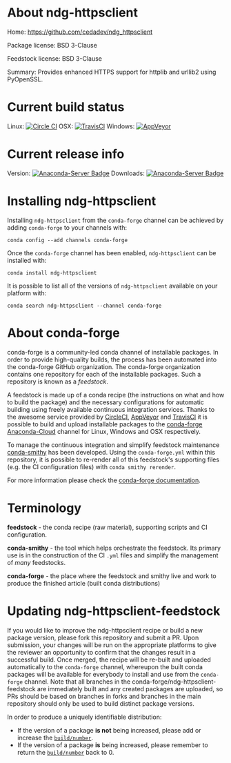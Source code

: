 About ndg-httpsclient
=====================

Home: https://github.com/cedadev/ndg_httpsclient

Package license: BSD 3-Clause

Feedstock license: BSD 3-Clause

Summary: Provides enhanced HTTPS support for httplib and urllib2 using PyOpenSSL.



Current build status
====================

Linux: [![Circle CI](https://circleci.com/gh/conda-forge/ndg-httpsclient-feedstock.svg?style=shield)](https://circleci.com/gh/conda-forge/ndg-httpsclient-feedstock)
OSX: [![TravisCI](https://travis-ci.org/conda-forge/ndg-httpsclient-feedstock.svg?branch=master)](https://travis-ci.org/conda-forge/ndg-httpsclient-feedstock)
Windows: [![AppVeyor](https://ci.appveyor.com/api/projects/status/github/conda-forge/ndg-httpsclient-feedstock?svg=True)](https://ci.appveyor.com/project/conda-forge/ndg-httpsclient-feedstock/branch/master)

Current release info
====================
Version: [![Anaconda-Server Badge](https://anaconda.org/conda-forge/ndg-httpsclient/badges/version.svg)](https://anaconda.org/conda-forge/ndg-httpsclient)
Downloads: [![Anaconda-Server Badge](https://anaconda.org/conda-forge/ndg-httpsclient/badges/downloads.svg)](https://anaconda.org/conda-forge/ndg-httpsclient)

Installing ndg-httpsclient
==========================

Installing `ndg-httpsclient` from the `conda-forge` channel can be achieved by adding `conda-forge` to your channels with:

```
conda config --add channels conda-forge
```

Once the `conda-forge` channel has been enabled, `ndg-httpsclient` can be installed with:

```
conda install ndg-httpsclient
```

It is possible to list all of the versions of `ndg-httpsclient` available on your platform with:

```
conda search ndg-httpsclient --channel conda-forge
```


About conda-forge
=================

conda-forge is a community-led conda channel of installable packages.
In order to provide high-quality builds, the process has been automated into the
conda-forge GitHub organization. The conda-forge organization contains one repository
for each of the installable packages. Such a repository is known as a *feedstock*.

A feedstock is made up of a conda recipe (the instructions on what and how to build
the package) and the necessary configurations for automatic building using freely
available continuous integration services. Thanks to the awesome service provided by
[CircleCI](https://circleci.com/), [AppVeyor](http://www.appveyor.com/)
and [TravisCI](https://travis-ci.org/) it is possible to build and upload installable
packages to the [conda-forge](https://anaconda.org/conda-forge)
[Anaconda-Cloud](http://docs.anaconda.org/) channel for Linux, Windows and OSX respectively.

To manage the continuous integration and simplify feedstock maintenance
[conda-smithy](http://github.com/conda-forge/conda-smithy) has been developed.
Using the ``conda-forge.yml`` within this repository, it is possible to re-render all of
this feedstock's supporting files (e.g. the CI configuration files) with ``conda smithy rerender``.

For more information please check the [conda-forge documentation](https://conda-forge.org/docs/).

Terminology
===========

**feedstock** - the conda recipe (raw material), supporting scripts and CI configuration.

**conda-smithy** - the tool which helps orchestrate the feedstock.
                   Its primary use is in the construction of the CI ``.yml`` files
                   and simplify the management of *many* feedstocks.

**conda-forge** - the place where the feedstock and smithy live and work to
                  produce the finished article (built conda distributions)


Updating ndg-httpsclient-feedstock
==================================

If you would like to improve the ndg-httpsclient recipe or build a new
package version, please fork this repository and submit a PR. Upon submission,
your changes will be run on the appropriate platforms to give the reviewer an
opportunity to confirm that the changes result in a successful build. Once
merged, the recipe will be re-built and uploaded automatically to the
`conda-forge` channel, whereupon the built conda packages will be available for
everybody to install and use from the `conda-forge` channel.
Note that all branches in the conda-forge/ndg-httpsclient-feedstock are
immediately built and any created packages are uploaded, so PRs should be based
on branches in forks and branches in the main repository should only be used to
build distinct package versions.

In order to produce a uniquely identifiable distribution:
 * If the version of a package **is not** being increased, please add or increase
   the [``build/number``](http://conda.pydata.org/docs/building/meta-yaml.html#build-number-and-string).
 * If the version of a package **is** being increased, please remember to return
   the [``build/number``](http://conda.pydata.org/docs/building/meta-yaml.html#build-number-and-string)
   back to 0.